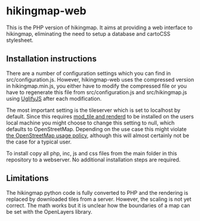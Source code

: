 # hikingmap-web

This is the PHP version of hikingmap. It aims at providing a web interface to hikingmap, eliminating the need to setup a database and cartoCSS stylesheet.

## Installation instructions

There are a number of configuration settings which you can find in src/configuration.js. However, hikingmap-web uses the compressed version in hikingmap.min.js, you either have to modify the compressed file or you have to regenerate this file from src/configuration.js and src/hikingmap.js using [UglifyJS](https://github.com/mishoo/UglifyJS2) after each modification.

The most important setting is the tileserver which is set to localhost by default. Since this requires [mod_tile and renderd](https://switch2osm.org/manually-building-a-tile-server-16-04-2-lts/) to be installed on the users local machine you might choose to change this setting to null, which defaults to OpenStreetMap.
Depending on the use case this might violate [the OpenStreetMap usage policy](https://operations.osmfoundation.org/policies/tiles/), although this will almost certainly not be the case for a typical user.

To install copy all php, inc, js and css files from the main folder in this repository to a webserver. No additional installation steps are required.

## Limitations

The hikingmap python code is fully converted to PHP and the rendering is replaced by downloaded tiles from a server.
However, the scaling is not yet correct. The math works but it is unclear how the boundaries of a map can be set with the OpenLayers library.


